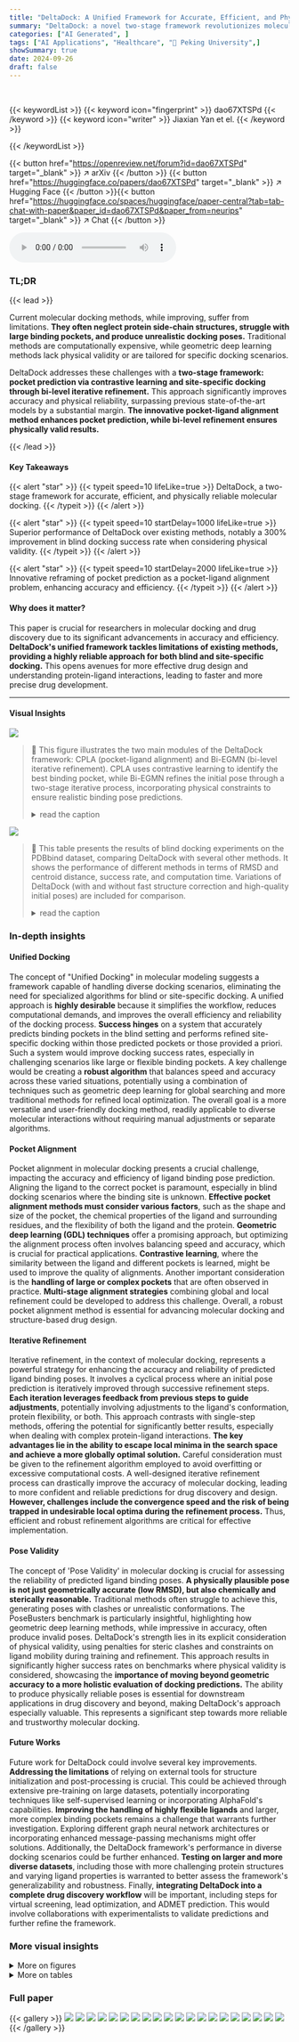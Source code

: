 ```yaml
---
title: "DeltaDock: A Unified Framework for Accurate, Efficient, and Physically Reliable Molecular Docking"
summary: "DeltaDock: a novel two-stage framework revolutionizes molecular docking by improving accuracy and reliability, achieving a 300% increase in success rate compared to the prior state-of-the-art in blind..."
categories: ["AI Generated", ]
tags: ["AI Applications", "Healthcare", "🏢 Peking University",]
showSummary: true
date: 2024-09-26
draft: false
---
```


<br>

{{< keywordList >}}
{{< keyword icon="fingerprint" >}} dao67XTSPd {{< /keyword >}}
{{< keyword icon="writer" >}} Jiaxian Yan et el. {{< /keyword >}}
 
{{< /keywordList >}}

{{< button href="https://openreview.net/forum?id=dao67XTSPd" target="_blank" >}}
↗ arXiv
{{< /button >}}
{{< button href="https://huggingface.co/papers/dao67XTSPd" target="_blank" >}}
↗ Hugging Face
{{< /button >}}{{< button href="https://huggingface.co/spaces/huggingface/paper-central?tab=tab-chat-with-paper&paper_id=dao67XTSPd&paper_from=neurips" target="_blank" >}}
↗ Chat
{{< /button >}}




<audio controls>
    <source src="https://ai-paper-reviewer.com/dao67XTSPd/podcast.wav" type="audio/wav">
    Your browser does not support the audio element.
</audio>


### TL;DR


{{< lead >}}

Current molecular docking methods, while improving, suffer from limitations.  **They often neglect protein side-chain structures, struggle with large binding pockets, and produce unrealistic docking poses.**  Traditional methods are computationally expensive, while geometric deep learning methods lack physical validity or are tailored for specific docking scenarios.

DeltaDock addresses these challenges with a **two-stage framework: pocket prediction via contrastive learning and site-specific docking through bi-level iterative refinement.**  This approach significantly improves accuracy and physical reliability, surpassing previous state-of-the-art models by a substantial margin.  **The innovative pocket-ligand alignment method enhances pocket prediction, while bi-level refinement ensures physically valid results.**

{{< /lead >}}


#### Key Takeaways

{{< alert "star" >}}
{{< typeit speed=10 lifeLike=true >}} DeltaDock, a two-stage framework for accurate, efficient, and physically reliable molecular docking. {{< /typeit >}}
{{< /alert >}}

{{< alert "star" >}}
{{< typeit speed=10 startDelay=1000 lifeLike=true >}} Superior performance of DeltaDock over existing methods, notably a 300% improvement in blind docking success rate when considering physical validity. {{< /typeit >}}
{{< /alert >}}

{{< alert "star" >}}
{{< typeit speed=10 startDelay=2000 lifeLike=true >}} Innovative reframing of pocket prediction as a pocket-ligand alignment problem, enhancing accuracy and efficiency. {{< /typeit >}}
{{< /alert >}}

#### Why does it matter?
This paper is crucial for researchers in molecular docking and drug discovery due to its significant advancements in accuracy and efficiency.  **DeltaDock's unified framework tackles limitations of existing methods, providing a highly reliable approach for both blind and site-specific docking.** This opens avenues for more effective drug design and understanding protein-ligand interactions, leading to faster and more precise drug development.

------
#### Visual Insights



![](https://ai-paper-reviewer.com/dao67XTSPd/figures_2_1.jpg)

> 🔼 This figure illustrates the two main modules of the DeltaDock framework: CPLA (pocket-ligand alignment) and Bi-EGMN (bi-level iterative refinement).  CPLA uses contrastive learning to identify the best binding pocket, while Bi-EGMN refines the initial pose through a two-stage iterative process, incorporating physical constraints to ensure realistic binding pose predictions.
> <details>
> <summary>read the caption</summary>
> Figure 1: The overview of DeltaDock's two modules. (a) The pocket-ligand alignment module CPLA. Contrastive learning is adopted to maximize the correspondence between target pocket and ligand embeddings for training. During inference, the pocket with the highest similarity of the ligand is selected. (b) The bi-level iterative refinement module Bi-EGMN. Initialized with a high-quality sampled pose, the module first performs a coarse-to-fine iterative refinement. This process generates progressively refined ligand poses utilizing a recycling strategy. To guarantee the physical plausibility of the predicted poses, a two-step fast structure correction is subsequently applied. This correction involves torsion angle alignment followed by energy minimization based on the SMINA.
> </details>





![](https://ai-paper-reviewer.com/dao67XTSPd/tables_6_1.jpg)

> 🔼 This table presents the results of blind docking experiments on the PDBbind dataset, comparing DeltaDock with several other methods.  It shows the performance of different methods in terms of RMSD and centroid distance, success rate, and computation time.  Variations of DeltaDock (with and without fast structure correction and high-quality initial poses) are included for comparison.
> <details>
> <summary>read the caption</summary>
> Table 1: Blind docking performance on the PDBbind dataset. All methods take RDKit-generated ligand structures and holo protein structures as input, trying to predict bound complex structures. DeltaDock-SC refers to the model variant that generates structures without implementing fast structure correction. DeltaDock-Random refers to the model variant that generates structures without high-quality initial poses. The best results are bold, and the second best results are underlined.
> </details>





### In-depth insights


#### Unified Docking
The concept of "Unified Docking" in molecular modeling suggests a framework capable of handling diverse docking scenarios, eliminating the need for specialized algorithms for blind or site-specific docking.  A unified approach is **highly desirable** because it simplifies the workflow, reduces computational demands, and improves the overall efficiency and reliability of the docking process.  **Success hinges** on a system that accurately predicts binding pockets in the blind setting and performs refined site-specific docking within those predicted pockets or those provided a priori.  Such a system would improve docking success rates, especially in challenging scenarios like large or flexible binding pockets.  A key challenge would be creating a **robust algorithm** that balances speed and accuracy across these varied situations, potentially using a combination of techniques such as geometric deep learning for global searching and more traditional methods for refined local optimization. The overall goal is a more versatile and user-friendly docking method, readily applicable to diverse molecular interactions without requiring manual adjustments or separate algorithms.

#### Pocket Alignment
Pocket alignment in molecular docking presents a crucial challenge, impacting the accuracy and efficiency of ligand binding pose prediction.  Aligning the ligand to the correct pocket is paramount, especially in blind docking scenarios where the binding site is unknown. **Effective pocket alignment methods must consider various factors**, such as the shape and size of the pocket, the chemical properties of the ligand and surrounding residues, and the flexibility of both the ligand and the protein.  **Geometric deep learning (GDL) techniques** offer a promising approach, but optimizing the alignment process often involves balancing speed and accuracy, which is crucial for practical applications. **Contrastive learning**, where the similarity between the ligand and different pockets is learned, might be used to improve the quality of alignments.  Another important consideration is the **handling of large or complex pockets** that are often observed in practice.  **Multi-stage alignment strategies** combining global and local refinement could be developed to address this challenge. Overall, a robust pocket alignment method is essential for advancing molecular docking and structure-based drug design.

#### Iterative Refinement
Iterative refinement, in the context of molecular docking, represents a powerful strategy for enhancing the accuracy and reliability of predicted ligand binding poses.  It involves a cyclical process where an initial pose prediction is iteratively improved through successive refinement steps.  **Each iteration leverages feedback from previous steps to guide adjustments**, potentially involving adjustments to the ligand's conformation, protein flexibility, or both. This approach contrasts with single-step methods, offering the potential for significantly better results, especially when dealing with complex protein-ligand interactions.  **The key advantages lie in the ability to escape local minima in the search space and achieve a more globally optimal solution.**  Careful consideration must be given to the refinement algorithm employed to avoid overfitting or excessive computational costs. A well-designed iterative refinement process can drastically improve the accuracy of molecular docking, leading to more confident and reliable predictions for drug discovery and design.  **However, challenges include the convergence speed and the risk of being trapped in undesirable local optima during the refinement process.**  Thus, efficient and robust refinement algorithms are critical for effective implementation.

#### Pose Validity
The concept of 'Pose Validity' in molecular docking is crucial for assessing the reliability of predicted ligand binding poses.  **A physically plausible pose is not just geometrically accurate (low RMSD), but also chemically and sterically reasonable.**  Traditional methods often struggle to achieve this, generating poses with clashes or unrealistic conformations.  The PoseBusters benchmark is particularly insightful, highlighting how geometric deep learning methods, while impressive in accuracy, often produce invalid poses. DeltaDock's strength lies in its explicit consideration of physical validity, using penalties for steric clashes and constraints on ligand mobility during training and refinement.  This approach results in significantly higher success rates on benchmarks where physical validity is considered, showcasing the **importance of moving beyond geometric accuracy to a more holistic evaluation of docking predictions.** The ability to produce physically reliable poses is essential for downstream applications in drug discovery and beyond, making DeltaDock's approach especially valuable.  This represents a significant step towards more reliable and trustworthy molecular docking.

#### Future Works
Future work for DeltaDock could involve several key improvements.  **Addressing the limitations** of relying on external tools for structure initialization and post-processing is crucial.  This could be achieved through extensive pre-training on large datasets, potentially incorporating techniques like self-supervised learning or incorporating AlphaFold's capabilities. **Improving the handling of highly flexible ligands** and larger, more complex binding pockets remains a challenge that warrants further investigation. Exploring different graph neural network architectures or incorporating enhanced message-passing mechanisms might offer solutions.  Additionally, the DeltaDock framework's performance in diverse docking scenarios could be further enhanced.  **Testing on larger and more diverse datasets**, including those with more challenging protein structures and varying ligand properties is warranted to better assess the framework's generalizability and robustness. Finally, **integrating DeltaDock into a complete drug discovery workflow** will be important, including steps for virtual screening, lead optimization, and ADMET prediction. This would involve collaborations with experimentalists to validate predictions and further refine the framework.


### More visual insights

<details>
<summary>More on figures
</summary>


![](https://ai-paper-reviewer.com/dao67XTSPd/figures_7_1.jpg)

> 🔼 This figure compares the performance of different molecular docking methods on two datasets: PDBbind and PoseBusters.  Panel (a) shows the overall performance of several methods on the PDBbind test set for site-specific docking, highlighting DeltaDock's superior performance.  Panel (b) displays the success rate of the methods according to RMSD and also considering the physical validity of the poses using the PoseBusters benchmark.  Panel (c) breaks down the results of the PoseBusters benchmark further, showing how the various criteria of the benchmark affect the accuracy of the two DeltaDock variants (with and without structure correction).
> <details>
> <summary>read the caption</summary>
> Figure 2: Site-specific docking performance. (a) Overall Performance of different methods on the PDBbind test set. The search space was delineated by extending the minimum and maximum of the x, y, and z coordinates of the ligand by 4 Å respectively. For TANKBind, we directly supply the protein block with a radius of 20 Å centered around the ground-truth ligand center to the model. (b) Overall performance of different methods on the PoseBusters dataset. (c) A waterfall plot for illustrating the PoseBusters tests as filters for both DeltaDock and DeltaDock-SC predictions. The evaluation results for DeltaDock are denoted above the lines, while those for DeltaDock-SC are annotated below.
> </details>



![](https://ai-paper-reviewer.com/dao67XTSPd/figures_8_1.jpg)

> 🔼 This figure presents a detailed analysis of DeltaDock's performance in blind docking settings, using two datasets, PDBbind and PoseBusters.  The left panels show cumulative curves illustrating the distribution of the distance between the predicted pocket center and the ligand center (DCC) for the top-predicted pocket by DeltaDock and several other methods. The middle panels show similar cumulative curves for the volume coverage rate (VCR). The right panels show scatter plots correlating the RMSD of initial and refined poses for the various methods, highlighting the iterative refinement process.
> <details>
> <summary>read the caption</summary>
> Figure 3: Further analysis on the (a) PDBbind and (b) PoseBusters dataset. Left: DCC cumulative curve of top-1 pockets. Middle: VCR cumulative curve of top-1 pockets. Right: Scatter plot of RMSD of initial and updated poses. All experiments are conducted in the blind docking setting.
> </details>



![](https://ai-paper-reviewer.com/dao67XTSPd/figures_13_1.jpg)

> 🔼 This figure shows the two main modules of the DeltaDock framework: CPLA (pocket-ligand alignment) and Bi-EGMN (bi-level iterative refinement). CPLA uses contrastive learning to identify the best binding pocket, while Bi-EGMN refines the ligand pose through iterative steps, incorporating physical constraints for accuracy.
> <details>
> <summary>read the caption</summary>
> Figure 1: The overview of DeltaDock's two modules. (a) The pocket-ligand alignment module CPLA. Contrastive learning is adopted to maximize the correspondence between target pocket and ligand embeddings for training. During inference, the pocket with the highest similarity of the ligand is selected. (b) The bi-level iterative refinement module Bi-EGMN. Initialized with a high-quality sampled pose, the module first performs a coarse-to-fine iterative refinement. This process generates progressively refined ligand poses utilizing a recycling strategy. To guarantee the physical plausibility of the predicted poses, a two-step fast structure correction is subsequently applied. This correction involves torsion angle alignment followed by energy minimization based on the SMINA.
> </details>



![](https://ai-paper-reviewer.com/dao67XTSPd/figures_14_1.jpg)

> 🔼 The figure shows the performance of different pocket prediction methods on the PDBbind test dataset. It illustrates that combining predictions from multiple methods significantly improves the hit rate (the percentage of correctly predicted pockets). The x-axis represents the distance between the predicted pocket center and the ligand center (DCC), while the y-axis shows the success rate.  Each colored line represents a different method (DSDP, P2Rank, Fpocket, SiteMap, DoGSiteScorer), and the black line represents the combined predictions from all methods. The plot demonstrates that combining the predictions enhances the accuracy of pocket prediction, highlighting the effectiveness of a combined approach.
> <details>
> <summary>read the caption</summary>
> Figure 5: Performance of different pocket prediction methods on the PDBbind test set. The hit rate is significantly improved by ensembling the predicted pockets from various methods.
> </details>



![](https://ai-paper-reviewer.com/dao67XTSPd/figures_14_2.jpg)

> 🔼 This figure is a violin plot that shows the distribution of the number of pockets predicted by different pocket prediction methods.  The methods compared are DSDP, P2Rank, Fpocket, SiteMap, and DoGSite.  The plot reveals significant differences in the number of pockets each method predicts, with Fpocket and DoGSite tending to predict a much larger number of pockets than the other methods. The violin plot also shows the median (represented by a white dot) and the interquartile range (IQR, represented by the thick black bar) for each method.  The figure indicates that the number of pockets predicted significantly varies between the methods.
> <details>
> <summary>read the caption</summary>
> Figure 6: Pocket numbers violin plot of different methods. Pocket prediction methods generally predict a series of druggable pockets.
> </details>



![](https://ai-paper-reviewer.com/dao67XTSPd/figures_18_1.jpg)

> 🔼 This figure shows the two main modules of the DeltaDock framework.  (a) shows the CPLA (Contrastive Pocket-Ligand Alignment) module which uses contrastive learning to identify the best binding pocket. (b) shows the Bi-EGMN (Bi-level Iterative Refinement) module which refines the initial pose through an iterative process that accounts for physical validity. 
> <details>
> <summary>read the caption</summary>
> Figure 1: The overview of DeltaDock's two modules. (a) The pocket-ligand alignment module CPLA. Contrastive learning is adopted to maximize the correspondence between target pocket and ligand embeddings for training. During inference, the pocket with the highest similarity of the ligand is selected. (b) The bi-level iterative refinement module Bi-EGMN. Initialized with a high-quality sampled pose, the module first performs a coarse-to-fine iterative refinement. This process generates progressively refined ligand poses utilizing a recycling strategy. To guarantee the physical plausibility of the predicted poses, a two-step fast structure correction is subsequently applied. This correction involves torsion angle alignment followed by energy minimization based on the SMINA.
> </details>



![](https://ai-paper-reviewer.com/dao67XTSPd/figures_19_1.jpg)

> 🔼 This figure provides a detailed analysis of the PDBbind and PoseBusters datasets focusing on the performance of the pocket-ligand alignment module (CPLA) and the bi-level iterative refinement module (Bi-EGMN) in DeltaDock. The left panels show the cumulative curves of the Distance between the center of the predicted pocket and ligand center (DCC) for top-1 pockets predicted by different methods. The middle panels illustrate the cumulative curves of the Volume Coverage Rate (VCR) for the top-1 pockets predicted by various methods. Finally, the right panels display scatter plots illustrating the relationship between the RMSD of the initial and updated poses in DeltaDock. This figure demonstrates how DeltaDock successfully refines initial poses through iterative refinement.
> <details>
> <summary>read the caption</summary>
> Figure 3: Further analysis on the (a) PDBbind and (b) PoseBusters dataset. Left: DCC cumulative curve of top-1 pockets. Middle: VCR cumulative curve of top-1 pockets. Right: Scatter plot of RMSD of initial and updated poses. All experiments are conducted in the blind docking setting.
> </details>



![](https://ai-paper-reviewer.com/dao67XTSPd/figures_20_1.jpg)

> 🔼 This figure shows the blind docking performance of DeltaDock and DeltaDock-SC on the PoseBusters dataset.  It presents a waterfall plot illustrating the success rate and the number of predictions failing each of the 18 PoseBusters tests.  DeltaDock significantly outperforms DeltaDock-SC, demonstrating the improved prediction accuracy and physical validity when employing the fast structure correction and physics-informed training objectives.  The plot visually represents the impact of each validity check on the overall docking success rate.
> <details>
> <summary>read the caption</summary>
> Figure 9: Blind Docking Performance on PoseBusters.
> </details>



![](https://ai-paper-reviewer.com/dao67XTSPd/figures_21_1.jpg)

> 🔼 This figure shows the architecture of DeltaDock, which consists of two modules: CPLA (pocket-ligand alignment) and Bi-EGMN (bi-level iterative refinement).  CPLA uses contrastive learning to select the best binding pocket. Bi-EGMN refines the ligand pose iteratively, starting from a high-quality initial pose, using a coarse-to-fine approach and ensuring physical validity through structure correction (torsion alignment and energy minimization).
> <details>
> <summary>read the caption</summary>
> Figure 1: The overview of DeltaDock's two modules. (a) The pocket-ligand alignment module CPLA. Contrastive learning is adopted to maximize the correspondence between target pocket and ligand embeddings for training. During inference, the pocket with the highest similarity of the ligand is selected. (b) The bi-level iterative refinement module Bi-EGMN. Initialized with a high-quality sampled pose, the module first performs a coarse-to-fine iterative refinement. This process generates progressively refined ligand poses utilizing a recycling strategy. To guarantee the physical plausibility of the predicted poses, a two-step fast structure correction is subsequently applied. This correction involves torsion angle alignment followed by energy minimization based on the SMINA.
> </details>



![](https://ai-paper-reviewer.com/dao67XTSPd/figures_21_2.jpg)

> 🔼 This figure illustrates the two main modules of the DeltaDock framework: CPLA (pocket-ligand alignment) and Bi-EGMN (bi-level iterative refinement). CPLA uses contrastive learning to identify the best binding pocket, while Bi-EGMN refines the pose iteratively, incorporating a recycling strategy and fast structure correction to ensure physical validity.
> <details>
> <summary>read the caption</summary>
> Figure 1: The overview of DeltaDock's two modules. (a) The pocket-ligand alignment module CPLA. Contrastive learning is adopted to maximize the correspondence between target pocket and ligand embeddings for training. During inference, the pocket with the highest similarity of the ligand is selected. (b) The bi-level iterative refinement module Bi-EGMN. Initialized with a high-quality sampled pose, the module first performs a coarse-to-fine iterative refinement. This process generates progressively refined ligand poses utilizing a recycling strategy. To guarantee the physical plausibility of the predicted poses, a two-step fast structure correction is subsequently applied. This correction involves torsion angle alignment followed by energy minimization based on the SMINA.
> </details>



</details>




<details>
<summary>More on tables
</summary>


![](https://ai-paper-reviewer.com/dao67XTSPd/tables_8_1.jpg)
> 🔼 This table presents the results of ablation studies conducted to evaluate the contributions of different components of the DeltaDock model.  It shows the RMSD % below 2Å on PDBbind and PoseBusters datasets for the full DeltaDock model and several variants where key components (CPLA, Bi-EGMN, residue level, and atom level) have been removed. This allows assessing the individual contribution of each module to the overall performance.
> <details>
> <summary>read the caption</summary>
> Table 2: Results of ablation study.
> </details>

![](https://ai-paper-reviewer.com/dao67XTSPd/tables_13_1.jpg)
> 🔼 This table shows the statistics of the PDBbind dataset split based on time.  It provides the average and maximum numbers of Cα atoms and total atoms for the entire protein structure and for protein structures within different radii (40.0 Å, 15.0 Å, 12.0 Å, 8.0 Å, and 6.0 Å) centered on the ligand.  This data illustrates the size and complexity of the protein structures analyzed in the study, showing how the number of atoms increases as the radius around the ligand expands.
> <details>
> <summary>read the caption</summary>
> Table 3: Statistics of the PDBbind time split test set.
> </details>

![](https://ai-paper-reviewer.com/dao67XTSPd/tables_14_1.jpg)
> 🔼 This table presents the results of blind docking experiments on the PDBbind dataset, comparing DeltaDock with several other methods.  It shows the performance of each method in terms of time taken, RMSD, and the percentage of poses below specific RMSD thresholds. The table also includes results for DeltaDock variants that omit certain processing steps (fast structure correction and high-quality initial poses) for comparative analysis.  The best and second-best results are highlighted for clarity.
> <details>
> <summary>read the caption</summary>
> Table 1: Blind docking performance on the PDBbind dataset. All methods take RDKit-generated ligand structures and holo protein structures as input, trying to predict bound complex structures. DeltaDock-SC refers to the model variant that generates structures without implementing fast structure correction. DeltaDock-Random refers to the model variant that generates structures without high-quality initial poses. The best results are bold, and the second best results are underlined.
> </details>

![](https://ai-paper-reviewer.com/dao67XTSPd/tables_17_1.jpg)
> 🔼 This table presents the results of blind docking experiments on the PDBbind dataset, comparing DeltaDock with various state-of-the-art methods.  The metrics used are RMSD and centroid distance, showing the percentage of successful docking poses within 2Å and 5Å thresholds.  The table also provides information on computation time, distinguishing between CPU and GPU usage. Different variants of DeltaDock are included to evaluate the impact of specific modules (fast structure correction, high-quality initial poses).
> <details>
> <summary>read the caption</summary>
> Table 1: Blind docking performance on the PDBbind dataset. All methods take RDKit-generated ligand structures and holo protein structures as input, trying to predict bound complex structures. DeltaDock-SC refers to the model variant that generates structures without implementing fast structure correction. DeltaDock-Random refers to the model variant that generates structures without high-quality initial poses. The best results are bold, and the second best results are underlined.
> </details>

![](https://ai-paper-reviewer.com/dao67XTSPd/tables_18_1.jpg)
> 🔼 This table presents the results of blind docking experiments conducted on the PDBbind dataset. It compares the performance of DeltaDock with several other state-of-the-art methods in terms of metrics like RMSD and centroid distance, considering different thresholds (2Å and 5Å) for success rate calculation.  The table also includes information about the time taken for each method, which allows for a comparison of computational efficiency.  Variations of the DeltaDock model (DeltaDock-SC and DeltaDock-Random) are included to show the individual effects of the fast structure correction and the high-quality initial pose generation steps on the overall docking performance.
> <details>
> <summary>read the caption</summary>
> Table 1: Blind docking performance on the PDBbind dataset. All methods take RDKit-generated ligand structures and holo protein structures as input, trying to predict bound complex structures. DeltaDock-SC refers to the model variant that generates structures without implementing fast structure correction. DeltaDock-Random refers to the model variant that generates structures without high-quality initial poses. The best results are bold, and the second best results are underlined.
> </details>

![](https://ai-paper-reviewer.com/dao67XTSPd/tables_18_2.jpg)
> 🔼 This table presents the performance of the Contrastive Pocket-Ligand Alignment (CPLA) module when trained using different combinations of candidate pocket prediction methods.  It shows the percentage of times the distance between the predicted pocket center and the ligand center (DCC) is less than 4 angstroms.  The results demonstrate that combining DSDP and P2Rank pockets yields the best performance, while including Fpocket does not improve the results.
> <details>
> <summary>read the caption</summary>
> Table 7: Performance of employing different candidate pockets to train CPLA
> </details>

![](https://ai-paper-reviewer.com/dao67XTSPd/tables_19_1.jpg)
> 🔼 This table presents the results of blind docking experiments on the PDBbind dataset, comparing DeltaDock's performance against several other methods.  It shows the docking success rate (% below 2.0Å RMSD and % below 5.0Å RMSD), average docking time (seconds), and centroid distance for various methods.  Variants of DeltaDock (DeltaDock-SC and DeltaDock-Random) are included to show the impact of certain components on performance.
> <details>
> <summary>read the caption</summary>
> Table 1: Blind docking performance on the PDBbind dataset. All methods take RDKit-generated ligand structures and holo protein structures as input, trying to predict bound complex structures. DeltaDock-SC refers to the model variant that generates structures without implementing fast structure correction. DeltaDock-Random refers to the model variant that generates structures without high-quality initial poses. The best results are bold, and the second best results are underlined.
> </details>

![](https://ai-paper-reviewer.com/dao67XTSPd/tables_19_2.jpg)
> 🔼 This table presents a comparison of different molecular docking methods on the PDBbind dataset for blind docking.  The table shows the performance of various methods, including DeltaDock and several baselines.  Performance is measured by RMSD (Root Mean Square Deviation) and Centroid Distance, at thresholds of 2Å and 5Å, indicating the accuracy of predicted ligand binding poses. The table also includes the average time taken per docking task for each method and highlights the superior performance of DeltaDock, especially when considering the physical validity of the poses.
> <details>
> <summary>read the caption</summary>
> Table 1: Blind docking performance on the PDBbind dataset. All methods take RDKit-generated ligand structures and holo protein structures as input, trying to predict bound complex structures. DeltaDock-SC refers to the model variant that generates structures without implementing fast structure correction. DeltaDock-Random refers to the model variant that generates structures without high-quality initial poses. The best results are bold, and the second best results are underlined.
> </details>

![](https://ai-paper-reviewer.com/dao67XTSPd/tables_20_1.jpg)
> 🔼 This table presents a comparison of various molecular docking methods on the PDBbind dataset for blind docking.  It shows the performance of different methods in terms of time, RMSD (Root Mean Square Deviation), and the percentage of results below RMSD thresholds of 2.0Å and 5.0Å, both for the entire dataset and a subset of unseen structures. The table highlights the superior performance of DeltaDock and its variants (DeltaDock-SC and DeltaDock-Random) compared to existing methods, especially in terms of accuracy.
> <details>
> <summary>read the caption</summary>
> Table 1: Blind docking performance on the PDBbind dataset. All methods take RDKit-generated ligand structures and holo protein structures as input, trying to predict bound complex structures. DeltaDock-SC refers to the model variant that generates structures without implementing fast structure correction. DeltaDock-Random refers to the model variant that generates structures without high-quality initial poses. The best results are bold, and the second best results are underlined.
> </details>

![](https://ai-paper-reviewer.com/dao67XTSPd/tables_22_1.jpg)
> 🔼 This table presents a comparison of various molecular docking methods on the PDBbind dataset for blind docking.  The performance metrics include RMSD (Root Mean Square Deviation) and centroid distance, both at 2Å and 5Å thresholds.  The table also shows the time taken by each method and distinguishes between models with and without fast structure correction or high-quality initial poses.  The results highlight DeltaDock's superior performance.
> <details>
> <summary>read the caption</summary>
> Table 1: Blind docking performance on the PDBbind dataset. All methods take RDKit-generated ligand structures and holo protein structures as input, trying to predict bound complex structures. DeltaDock-SC refers to the model variant that generates structures without implementing fast structure correction. DeltaDock-Random refers to the model variant that generates structures without high-quality initial poses. The best results are bold, and the second best results are underlined.
> </details>

![](https://ai-paper-reviewer.com/dao67XTSPd/tables_22_2.jpg)
> 🔼 This table presents the results of blind docking experiments on the PDBbind dataset, comparing DeltaDock's performance against various traditional and geometric deep learning-based methods.  The metrics used are RMSD and Centroid distance at different thresholds (2Å and 5Å).  The table also shows the time taken by each method and considers two variants of DeltaDock (DeltaDock-SC and DeltaDock-Random) to highlight the contribution of different components.
> <details>
> <summary>read the caption</summary>
> Table 1: Blind docking performance on the PDBbind dataset. All methods take RDKit-generated ligand structures and holo protein structures as input, trying to predict bound complex structures. DeltaDock-SC refers to the model variant that generates structures without implementing fast structure correction. DeltaDock-Random refers to the model variant that generates structures without high-quality initial poses. The best results are bold, and the second best results are underlined.
> </details>

</details>




### Full paper

{{< gallery >}}
<img src="https://ai-paper-reviewer.com/dao67XTSPd/1.png" class="grid-w50 md:grid-w33 xl:grid-w25" />
<img src="https://ai-paper-reviewer.com/dao67XTSPd/2.png" class="grid-w50 md:grid-w33 xl:grid-w25" />
<img src="https://ai-paper-reviewer.com/dao67XTSPd/3.png" class="grid-w50 md:grid-w33 xl:grid-w25" />
<img src="https://ai-paper-reviewer.com/dao67XTSPd/4.png" class="grid-w50 md:grid-w33 xl:grid-w25" />
<img src="https://ai-paper-reviewer.com/dao67XTSPd/5.png" class="grid-w50 md:grid-w33 xl:grid-w25" />
<img src="https://ai-paper-reviewer.com/dao67XTSPd/6.png" class="grid-w50 md:grid-w33 xl:grid-w25" />
<img src="https://ai-paper-reviewer.com/dao67XTSPd/7.png" class="grid-w50 md:grid-w33 xl:grid-w25" />
<img src="https://ai-paper-reviewer.com/dao67XTSPd/8.png" class="grid-w50 md:grid-w33 xl:grid-w25" />
<img src="https://ai-paper-reviewer.com/dao67XTSPd/9.png" class="grid-w50 md:grid-w33 xl:grid-w25" />
<img src="https://ai-paper-reviewer.com/dao67XTSPd/10.png" class="grid-w50 md:grid-w33 xl:grid-w25" />
<img src="https://ai-paper-reviewer.com/dao67XTSPd/11.png" class="grid-w50 md:grid-w33 xl:grid-w25" />
<img src="https://ai-paper-reviewer.com/dao67XTSPd/12.png" class="grid-w50 md:grid-w33 xl:grid-w25" />
<img src="https://ai-paper-reviewer.com/dao67XTSPd/13.png" class="grid-w50 md:grid-w33 xl:grid-w25" />
<img src="https://ai-paper-reviewer.com/dao67XTSPd/14.png" class="grid-w50 md:grid-w33 xl:grid-w25" />
<img src="https://ai-paper-reviewer.com/dao67XTSPd/15.png" class="grid-w50 md:grid-w33 xl:grid-w25" />
<img src="https://ai-paper-reviewer.com/dao67XTSPd/16.png" class="grid-w50 md:grid-w33 xl:grid-w25" />
<img src="https://ai-paper-reviewer.com/dao67XTSPd/17.png" class="grid-w50 md:grid-w33 xl:grid-w25" />
<img src="https://ai-paper-reviewer.com/dao67XTSPd/18.png" class="grid-w50 md:grid-w33 xl:grid-w25" />
<img src="https://ai-paper-reviewer.com/dao67XTSPd/19.png" class="grid-w50 md:grid-w33 xl:grid-w25" />
<img src="https://ai-paper-reviewer.com/dao67XTSPd/20.png" class="grid-w50 md:grid-w33 xl:grid-w25" />
{{< /gallery >}}